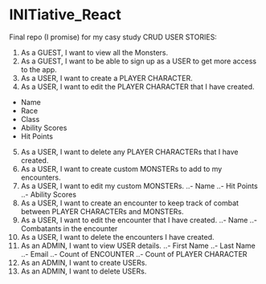 # INITiative_React
 Final repo (I promise) for my casy study
CRUD USER STORIES:
1.	As a GUEST, I want to view all the Monsters.
2.	As a GUEST, I want to be able to sign up as a USER to get more access to the app.
3.	As a USER, I want to create a PLAYER CHARACTER.
4.	As a USER, I want to edit the PLAYER CHARACTER that I have created. 
   *	Name
   *	Race
   *	Class
   *	Ability Scores
   *	Hit Points
5.	As a USER, I want to delete any PLAYER CHARACTERs that I have created.
6.	As a USER, I want to create custom MONSTERs to add to my encounters.
7.	As a USER, I want to edit my custom MONSTERs.
   ..-	Name
   ..-	Hit Points
   ..-	Ability Scores
8.	As a USER, I want to create an encounter to keep track of combat between PLAYER CHARACTERs and MONSTERs.
9.	As a USER, I want to edit the encounter that I have created.
   ..-	Name
   ..-	Combatants in the encounter
10.	As a USER, I want to delete the encounters I have created.
11.	As an ADMIN, I want to view USER details.
   ..-	First Name
   ..-	Last Name
   ..-	Email
   ..-	Count of ENCOUNTER
   ..-	Count of PLAYER CHARACTER
12.	As an ADMIN, I want to create USERs.
13.	As an ADMIN, I want to delete USERs.
